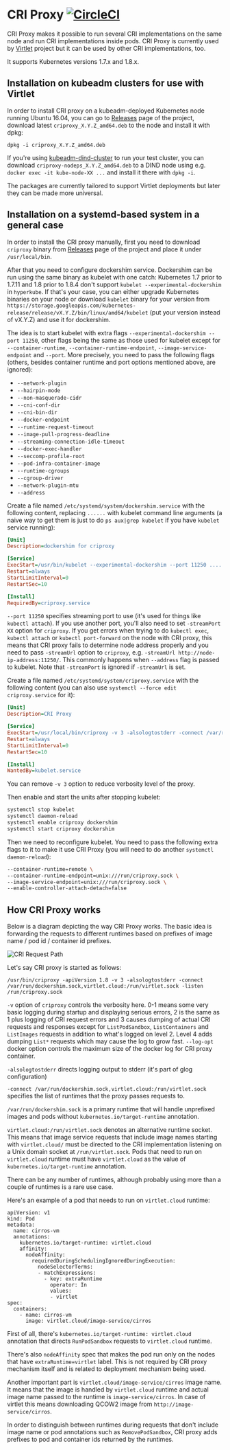 # CRI Proxy [![CircleCI](https://circleci.com/gh/Mirantis/criproxy/tree/master.svg?style=svg)](https://circleci.com/gh/Mirantis/criproxy/tree/master)

CRI Proxy makes it possible to run several CRI implementations on the
same node and run CRI implementations inside pods. CRI Proxy is
currently used by [Virtlet](https://github.com/Mirantis/virtlet)
project but it can be used by other CRI implementations, too.

It supports Kubernetes versions 1.7.x and 1.8.x.

## Installation on kubeadm clusters for use with Virtlet

In order to install CRI proxy on a kubeadm-deployed Kubernetes node
running Ubuntu 16.04, you can go to
[Releases](https://github.com/Mirantis/criproxy/releases) page of the
project, download latest `criproxy_X.Y.Z_amd64.deb` to the node
and install it with dpkg:
```
dpkg -i criproxy_X.Y.Z_amd64.deb
```

If you're using
[kubeadm-dind-cluster](https://github.com/Mirantis/kubeadm-dind-cluster)
to run your test cluster, you can download
`criproxy-nodeps_X.Y.Z_amd64.deb` to a DIND node using e.g. `docker
exec -it kube-node-XX ...` and install it there with `dpkg -i`.

The packages are currently tailored to support Virtlet deployments
but later they can be made more universal.

## Installation on a systemd-based system in a general case

In order to install the CRI proxy manually, first you need to download
`criproxy` binary from
[Releases](https://github.com/Mirantis/criproxy/releases) page of the
project and place it under `/usr/local/bin`.

After that you need to configure dockershim service. Dockershim can be
run using the same binary as kubelet with one catch: Kubernetes 1.7
prior to 1.7.11 and 1.8 prior to 1.8.4 don't support `kubelet
--experimental-dockershim` in `hyperkube`. If that's your case, you
can either upgrade Kubernetes binaries on your node or download
`kubelet` binary for your version from
`https://storage.googleapis.com/kubernetes-release/release/vX.Y.Z/bin/linux/amd64/kubelet`
(put your version instead of vX.Y.Z) and use it for dockershim.

The idea is to start kubelet with extra flags
`--experimental-dockershim --port 11250`, other flags being the same
as those used for kubelet except for `--container-runtime`,
`--container-runtime-endpoint`, `--image-service-endpoint` and
`--port`.  More precisely, you need to pass the following flags
(others, besides container runtime and port options mentioned above,
are ignored):
* `--network-plugin`
* `--hairpin-mode`
* `--non-masquerade-cidr`
* `--cni-conf-dir`
* `--cni-bin-dir`
* `--docker-endpoint`
* `--runtime-request-timeout`
* `--image-pull-progress-deadline`
* `--streaming-connection-idle-timeout`
* `--docker-exec-handler`
* `--seccomp-profile-root`
* `--pod-infra-container-image`
* `--runtime-cgroups`
* `--cgroup-driver`
* `--network-plugin-mtu`
* `--address`

Create a file named `/etc/systemd/system/dockershim.service` with the
following content, replacing `......` with kubelet command line
arguments (a naive way to get them is just to do `ps aux|grep kubelet`
if you have `kubelet` service running):

```ini
[Unit]
Description=dockershim for criproxy

[Service]
ExecStart=/usr/bin/kubelet --experimental-dockershim --port 11250 ......
Restart=always
StartLimitInterval=0
RestartSec=10

[Install]
RequiredBy=criproxy.service
```

`--port 11250` specifies streaming port to use (it's used for things
like `kubectl attach`). If you use another port, you'll also need to
set `-streamPort XX` option for `criproxy`. If you get errors when
trying to do `kubectl exec`, `kubectl attach` or `kubectl port-forward`
on the node with CRI proxy, this means that CRI proxy fails to
determine node address properly and you need to pass `-streamUrl`
option to `criproxy`, e.g. `-streamUrl http://node-ip-address:11250/`.
This commonly happens when `--address` flag is passed to kubelet.
Note that `-streamPort` is ignored if `-streamUrl` is set.

Create a file named `/etc/systemd/system/criproxy.service` with
the following content (you can also use `systemctl --force edit criproxy.service` for it):

```ini
[Unit]
Description=CRI Proxy

[Service]
ExecStart=/usr/local/bin/criproxy -v 3 -alsologtostderr -connect /var/run/dockershim.sock,virtlet.cloud:/run/virtlet.sock -listen /run/criproxy.sock
Restart=always
StartLimitInterval=0
RestartSec=10

[Install]
WantedBy=kubelet.service
```

You can remove `-v 3` option to reduce verbosity level of the proxy.

Then enable and start the units after stopping kubelet:
```bash
systemctl stop kubelet
systemctl daemon-reload
systemctl enable criproxy dockershim
systemctl start criproxy dockershim
```

Then we need to reconfigure kubelet. You need to pass the following extra flags to it
to make it use CRI Proxy (you will need to do another `systemctl daemon-reload`):
```bash
--container-runtime=remote \
--container-runtime-endpoint=unix:///run/criproxy.sock \
--image-service-endpoint=unix:///run/criproxy.sock \
--enable-controller-attach-detach=false
```

## How CRI Proxy works

Below is a diagram depicting the way CRI Proxy works. The basic idea
is forwarding the requests to different runtimes based on prefixes of
image name / pod id / container id prefixes.

![CRI Request Path](criproxy.png)

Let's say CRI proxy is started as follows:
```
/usr/bin/criproxy -apiVersion 1.8 -v 3 -alsologtostderr -connect /var/run/dockershim.sock,virtlet.cloud:/run/virtlet.sock -listen /run/criproxy.sock
```

`-v` option of `criproxy` controls the verbosity here. 0-1 means some
very basic logging during startup and displaying serious errors, 2 is
the same as 1 plus logging of CRI request errors and 3 causes dumping
of actual CRI requests and responses except for `ListPodSandbox`,
`ListContainers` and `ListImages` requests in addition to what's
logged on level 2. Level 4 adds dumping `List*` requests which may
cause the log to grow fast. `--log-opt` docker option controls the
maximum size of the docker log for CRI proxy container.

`-alsologtostderr` directs logging output to stderr (it's part of glog configuration)

`-connect /var/run/dockershim.sock,virtlet.cloud:/run/virtlet.sock` specifies the list of
runtimes that the proxy passes requests to.

`/var/run/dockershim.sock` is a primary runtime that will handle
unprefixed images and pods without `kubernetes.io/target-runtime`
annotation.

`virtlet.cloud:/run/virtlet.sock` denotes an alternative runtime
socket. This means that image service requests that include image
names starting with `virtlet.cloud/` must be directed to the CRI
implementation listening on a Unix domain socket at
`/run/virtlet.sock`. Pods that need to run on `virtlet.cloud` runtime must
have `virtlet.cloud` as the value of `kubernetes.io/target-runtime`
annotation.

There can be any number of runtimes, although probably using more than
a couple of runtimes is a rare use case.

Here's an example of a pod that needs to run on `virtlet.cloud` runtime:
```
apiVersion: v1
kind: Pod
metadata:
  name: cirros-vm
  annotations:
    kubernetes.io/target-runtime: virtlet.cloud
    affinity:
      nodeAffinity:
        requiredDuringSchedulingIgnoredDuringExecution:
          nodeSelectorTerms:
          - matchExpressions:
            - key: extraRuntime
              operator: In
              values:
              - virtlet
spec:
  containers:
    - name: cirros-vm
      image: virtlet.cloud/image-service/cirros
```

First of all, there's `kubernetes.io/target-runtime: virtlet.cloud`
annotation that directs `RunPodSandbox` requests to `virtlet.cloud` runtime.

There's also `nodeAffinity` spec that makes the pod run only on the
nodes that have `extraRuntime=virtlet` label. This is not required
by CRI proxy mechanism itself and is related to deployment mechanism
being used.

Another important part is `virtlet.cloud/image-service/cirros` image name.
It means that the image is handled by `virtlet.cloud` runtime and actual
image name passed to the runtime is `image-service/cirros`. In case of
virtlet this means downloading QCOW2 image from
`http://image-service/cirros`.

In order to distinguish between runtimes during requests that don't
include image name or pod annotations such as `RemovePodSandbox`, CRI
proxy adds prefixes to pod and container ids returned by the runtimes.
